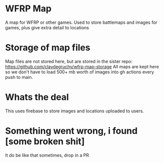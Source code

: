 # WFRP Map
A map for WFRP or other games. Used to store battlemaps and images for games, plus give extra detail to locations

# Storage of map files
Map files are not stored here, but are stored in the sister repo:
https://github.com/claydegruchy/wfrp-map-storage
All maps are kept here so we don't have to load 500+ mb worth of images into gh actions every push to main.

# Whats the deal
This uses firebase to store images and locations uploaded to users.

# Something went wrong, i found [some broken shit] 
It do be like that sometimes, drop in a PR
